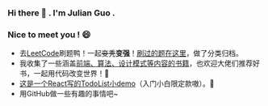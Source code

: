 ### Hi there 👋 . I'm Julian Guo .
### Nice to meet you ! 😄
* 去[LeetCode](https://leetcode.cn/)刷题鸭！一起~~变秃~~**变强**！[刷过的题在这里](https://github.com/935039168/leetcode-javascript)，做了分类归档。
* 我收集了一些涵盖[前端、算法、设计模式等内容的书籍](https://github.com/935039168/programming-books)，也欢迎大佬们推荐好书，一起用代码改变世界！:lollipop:
* [这是一个React写的TodoList小demo](https://935039168.github.io/todolist-react/build/index)（入门小白限定款嗷）。:baby:
* 用GitHub做一些有趣的事情吧~
